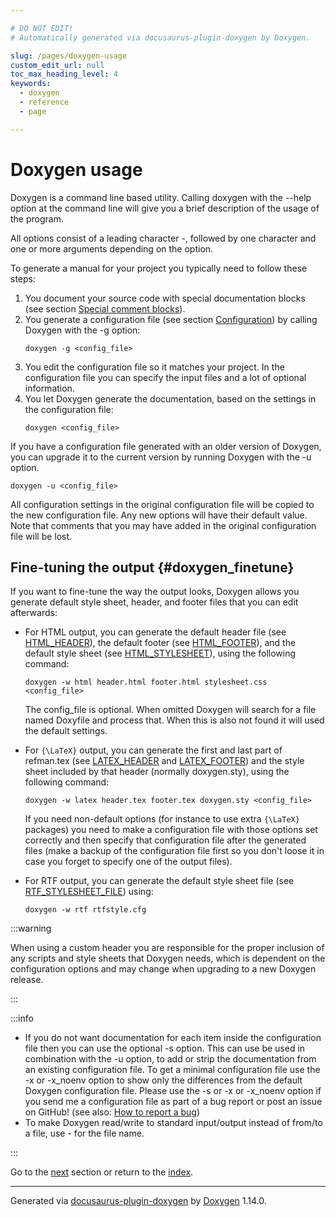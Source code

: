 ```yaml
---

# DO NOT EDIT!
# Automatically generated via docusaurus-plugin-doxygen by Doxygen.

slug: /pages/doxygen-usage
custom_edit_url: null
toc_max_heading_level: 4
keywords:
  - doxygen
  - reference
  - page

---
```


<div class="doxyPage">

# Doxygen usage




<p>Doxygen is a command line based utility. Calling <span class="doxyComputerOutput">doxygen</span> with the <span class="doxyComputerOutput">--help</span> option at the command line will give you a brief description of the usage of the program.</p>


<p>All options consist of a leading character <span class="doxyComputerOutput">-</span>, followed by one character and one or more arguments depending on the option.</p>


<p>To generate a manual for your project you typically need to follow these steps:</p>


<ol class="doxyList" type="1">
<li>You document your source code with special documentation blocks (see section <a href="/web-doxygen/docs/pages/docblocks/#specialblock">Special comment blocks</a>).</li>
<li>You generate a configuration file (see section <a href="/web-doxygen/docs/pages/config">Configuration</a>) by calling Doxygen with the <span class="doxyComputerOutput">-g</span> option:


<pre><code>doxygen -g &lt;config_file&gt;
</code></pre></li>
<li>You edit the configuration file so it matches your project. In the configuration file you can specify the input files and a lot of optional information.</li>
<li>You let Doxygen generate the documentation, based on the settings in the configuration file:


<pre><code>doxygen &lt;config_file&gt;
</code></pre></li>
</ol>

<p>If you have a configuration file generated with an older version of Doxygen, you can upgrade it to the current version by running Doxygen with the -u option.</p>



<pre><code>doxygen -u &lt;config_file&gt;
</code></pre>


<p>All configuration settings in the original configuration file will be copied to the new configuration file. Any new options will have their default value. Note that comments that you may have added in the original configuration file will be lost.</p>


## Fine-tuning the output {#doxygen_finetune}


<p>If you want to fine-tune the way the output looks, Doxygen allows you generate default style sheet, header, and footer files that you can edit afterwards:</p>


<ul class="doxyList ">
<li>For HTML output, you can generate the default header file (see <a href="/web-doxygen/docs/pages/config/#cfg_html_header">HTML_HEADER</a>), the default footer (see <a href="/web-doxygen/docs/pages/config/#cfg_html_footer">HTML_FOOTER</a>), and the default style sheet (see <a href="/web-doxygen/docs/pages/config/#cfg_html_stylesheet">HTML_STYLESHEET</a>), using the following command:


<pre><code>doxygen -w html header.html footer.html stylesheet.css &lt;config_file&gt;
</code></pre>


The <span class="doxyComputerOutput">config_file</span> is optional. When omitted Doxygen will search for a file named <span class="doxyComputerOutput">Doxyfile</span> and process that. When this is also not found it will used the default settings.

</li>
<li>For <code>{\LaTeX}</code> output, you can generate the first and last part of <span class="doxyComputerOutput">refman.tex</span> (see <a href="/web-doxygen/docs/pages/config/#cfg_latex_header">LATEX_HEADER</a> and <a href="/web-doxygen/docs/pages/config/#cfg_latex_footer">LATEX_FOOTER</a>) and the style sheet included by that header (normally <span class="doxyComputerOutput">doxygen.sty</span>), using the following command:


<pre><code>doxygen -w latex header.tex footer.tex doxygen.sty &lt;config_file&gt;
</code></pre>


If you need non-default options (for instance to use extra <code>{\LaTeX}</code> packages) you need to make a configuration file with those options set correctly and then specify that configuration file after the generated files (make a backup of the configuration file first so you don't loose it in case you forget to specify one of the output files).</li>
<li>For RTF output, you can generate the default style sheet file (see <a href="/web-doxygen/docs/pages/config/#cfg_rtf_stylesheet_file">RTF_STYLESHEET_FILE</a>) using:


<pre><code>doxygen -w rtf rtfstyle.cfg
</code></pre></li>
</ul>


:::warning
<p>When using a custom header you are responsible for the proper inclusion of any scripts and style sheets that Doxygen needs, which is dependent on the configuration options and may change when upgrading to a new Doxygen release.</p>
:::



:::info
<ul class="doxyList ">
<li>If you do not want documentation for each item inside the configuration file then you can use the optional <span class="doxyComputerOutput">-s</span> option. This can use be used in combination with the <span class="doxyComputerOutput">-u</span> option, to add or strip the documentation from an existing configuration file. To get a minimal configuration file use the <span class="doxyComputerOutput">-x</span> or -x_noenv option to show only the differences from the default Doxygen configuration file. Please use the <span class="doxyComputerOutput">-s</span> or <span class="doxyComputerOutput">-x</span> or <span class="doxyComputerOutput">-x_noenv</span> option if you send me a configuration file as part of a bug report or post an issue on GitHub! (see also: <a href="/web-doxygen/docs/pages/trouble/#bug_reports">How to report a bug</a>)</li>
<li>To make Doxygen read/write to standard input/output instead of from/to a file, use <span class="doxyComputerOutput">-</span> for the file name.</li>
</ul>
:::

 
Go to the <a href="/docs/pages/doxywizard-usage/">next</a> section or return to the
 <a href="/docs/">index</a>.


<hr/>

<p class="doxyGeneratedBy">Generated via <a href="https://github.com/xpack/docusaurus-plugin-doxygen">docusaurus-plugin-doxygen</a> by <a href="https://www.doxygen.nl">Doxygen</a> 1.14.0.</p>

</div>
